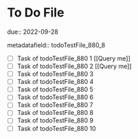 # To Do File

due:: 2022-09-28

metadatafield:: todoTestFile_880_8

- [ ] Task of todoTestFile_880 1 [[Query me]]
- [ ] Task of todoTestFile_880 2 [[Query me]]
- [ ] Task of todoTestFile_880 3
- [ ] Task of todoTestFile_880 4
- [ ] Task of todoTestFile_880 5
- [ ] Task of todoTestFile_880 6
- [ ] Task of todoTestFile_880 7
- [ ] Task of todoTestFile_880 8
- [ ] Task of todoTestFile_880 9
- [ ] Task of todoTestFile_880 10